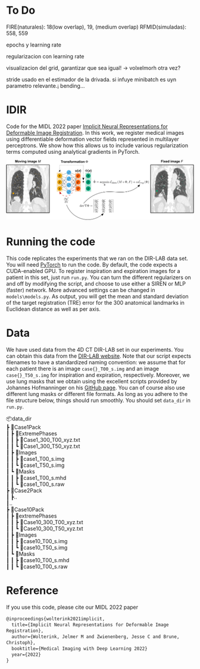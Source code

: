 # To Do

FIRE(naturales): 18(low overlap), 19, (medium overlap)
RFMID(simuladas): 558, 559

epochs y learning rate

regularizacion con learning rate

visualizacion del grid, garantizar que sea igual! -> volxelmorh otra vez?

stride usado en el estimador de la drivada. si infuye minibatch es uyn parametro relevante.¡ bending...


# IDIR
Code for the MIDL 2022 paper [Implicit Neural Representations for Deformable Image Registration](https://openreview.net/forum?id=BP29eKzQBu3). In this work, we register medical images using differentiable deformation vector fields represented in multilayer perceptrons. We show how this allows us to include various regularization terms computed using analytical gradients in PyTorch.

![Method overview!](Overview.png "Method overview")

# Running the code
This code replicates the experiments that we ran on the DIR-LAB data set. You will need [PyTorch](https://pytorch.org/) to run the code. By default, the code expects a CUDA-enabled GPU.  To register inspiration and expiration images for a patient in this set, just run `run.py`. You can turn the different regularizers on and off by modifying the script, and choose to use either a SIREN or MLP (faster) network. More advanced settings can be changed in `models\models.py`. As output, you will get the mean and standard deviation of the target registration (TRE) error for the 300 anatomical landmarks in Euclidean distance as well as per axis. 

# Data
We have used data from the 4D CT DIR-LAB set in our experiments. You can obtain this data from the [DIR-LAB website](https://med.emory.edu/departments/radiation-oncology/research-laboratories/deformable-image-registration/downloads-and-reference-data/4dct.html). Note that our script expects filenames to have a standardized naming convention: we assume that for each patient there is an image `case{}_T00_s.img` and an image `case{}_T50_s.img` for inspiration and expiration, respectively. Moreover, we use lung masks that we obtain using the excellent scripts provided by Johannes Hofmanninger on his [GitHub page](https://github.com/JoHof/lungmask). You can of course also use different lung masks or different file formats. As long as you adhere to the file structure below, things should run smoothly. You should set `data_dir` in `run.py`.

📦data_dir  
 ┣ 📂Case1Pack  
 ┃ ┣ 📂ExtremePhases  
 ┃ ┃ ┣ 📜Case1_300_T00_xyz.txt  
 ┃ ┃ ┗ 📜Case1_300_T50_xyz.txt  
 ┃ ┣ 📂Images  
 ┃ ┃ ┣ 📜case1_T00_s.img  
 ┃ ┃ ┗ 📜case1_T50_s.img  
 ┃ ┗ 📂Masks  
 ┃ ┃ ┣ 📜case1_T00_s.mhd  
 ┃ ┃ ┗ 📜case1_T00_s.raw  
 ┣ 📂Case2Pack  
 ┃ ┣..  
 ┃..  
 ┣ 📂Case10Pack  
 ┃ ┣ 📂extremePhases  
 ┃ ┃ ┣ 📜Case10_300_T00_xyz.txt  
 ┃ ┃ ┗ 📜Case10_300_T50_xyz.txt  
 ┃ ┣ 📂Images  
 ┃ ┃ ┣ 📜case10_T00_s.img  
 ┃ ┃ ┗ 📜case10_T50_s.img  
 ┃ ┗ 📂Masks  
 ┃ ┃ ┣ 📜case10_T00_s.mhd  
 ┃ ┃ ┗ 📜case10_T00_s.raw  

# Reference
If you use this code, please cite our MIDL 2022 paper

    @inproceedings{wolterink2021implicit,
      title={Implicit Neural Representations for Deformable Image Registration},
      author={Wolterink, Jelmer M and Zwienenberg, Jesse C and Brune, Christoph},
      booktitle={Medical Imaging with Deep Learning 2022}
      year={2022}
    }
